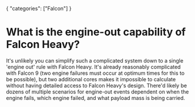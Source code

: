{
    "categories": ["Falcon"]
}

# What is the engine-out capability of Falcon Heavy?

It's unlikely you can simplify such a complicated system down to a single 'engine out' rule with Falcon Heavy. It's already reasonably complicated with Falcon 9 (two engine failures must occur at optimum times for this to be possible), but two additional cores makes it impossible to calculate without having detailed access to Falcon Heavy's design. There'd likely be dozens of multiple scenarios for engine-out events dependent on when the engine fails, which engine failed, and what payload mass is being carried.
